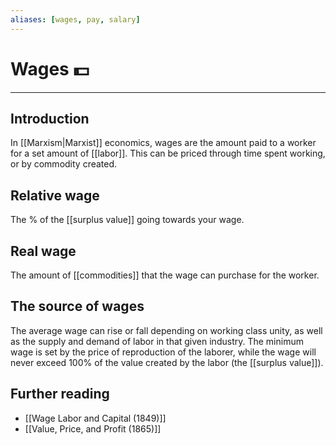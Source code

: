 ```yaml
---
aliases: [wages, pay, salary]
---
```

# Wages 💵


---
## Introduction
In [[Marxism|Marxist]] economics, wages are the amount paid to a worker for a set amount of [[labor]]. This can be priced through time spent working, or by commodity created. 

## Relative wage
The % of the [[surplus value]] going towards your wage.

## Real wage
The amount of [[commodities]] that the wage can purchase for the worker.

## The source of wages
The average wage can rise or fall depending on working class unity, as well as the supply and demand of labor in that given industry. The minimum wage is set by the price of reproduction of the laborer, while the wage will never exceed 100% of the value created by the labor (the [[surplus value]]).

## Further reading
- [[Wage Labor and Capital (1849)]]
- [[Value, Price, and Profit (1865)]]

